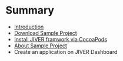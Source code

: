 # Summary

* [Introduction](README.md)
* [Download Sample Project](download_sample_project.md)
* [Install JIVER framwork via CocoaPods](install_jiver_framwork_via_cocoapods.md)
* [About Sample Project](about_sample_project.md)
* Create an application on JIVER Dashboard

